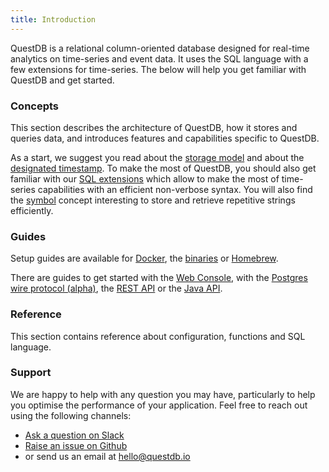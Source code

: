 ```yaml
---
title: Introduction
---
```


QuestDB is a relational column-oriented database designed for real-time
analytics on time-series and event data. It uses the SQL language with a few
extensions for time-series. The below will help you get familiar with QuestDB
and get started.

### Concepts

This section describes the architecture of QuestDB, how it stores and queries
data, and introduces features and capabilities specific to QuestDB.

As a start, we suggest you read about the
[storage model](concept/storage-model.md) and about the
[designated timestamp](concept/designated-timestamp.md). To make the most of
QuestDB, you should also get familiar with our
[SQL extensions](concept/sql-extensions.md) which allow to make the most of
time-series capabilities with an efficient non-verbose syntax. You will also
find the [symbol](concept/symbol.md) concept interesting to store and retrieve
repetitive strings efficiently.

### Guides

Setup guides are available for [Docker](guide/docker.md), the
[binaries](guide/binaries.md) or [Homebrew](guide/homebrew.md).

There are guides to get started with the [Web Console](guide/web-console.md),
with the [Postgres wire protocol (alpha)](guide/postgres-wire.md), the
[REST API](guide/rest.md) or the [Java API](api/java.md).

### Reference

This section contains reference about configuration, functions and SQL language.

### Support

We are happy to help with any question you may have, particularly to help you
optimise the performance of your application. Feel free to reach out using the
following channels:

- [Ask a question on Slack](https://join.slack.com/t/questdb/shared_invite/enQtNzk4Nzg4Mjc2MTE2LTEzZThjMzliMjUzMTBmYzVjYWNmM2UyNWJmNDdkMDYyZmE0ZDliZTQxN2EzNzk5MDE3Zjc1ZmJiZmFiZTIwMGY>)
- [Raise an issue on Github](https://github.com/questdb/questdb/issues)
- or send us an email at [hello@questdb.io](mailto:hello@questdb.io)
